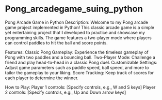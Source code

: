 # Pong_arcadegame_suing_python

Pong Arcade Game in Python
Description:
Welcome to my Pong arcade game project implemented in Python! This classic arcade game is a simple yet entertaining project that I developed to practice and showcase my programming skills. The game features a two-player mode where players can control paddles to hit the ball and score points.

Features:
Classic Pong Gameplay: Experience the timeless gameplay of Pong with two paddles and a bouncing ball.
Two-Player Mode: Challenge a friend and play head-to-head in a classic Pong duel.
Customizable Settings: Adjust game parameters such as paddle speed, ball speed, and more to tailor the gameplay to your liking.
Score Tracking: Keep track of scores for each player to determine the winner.

How to Play:
Player 1 controls: [Specify controls, e.g., W and S keys]
Player 2 controls: [Specify controls, e.g., Up and Down arrow keys]
